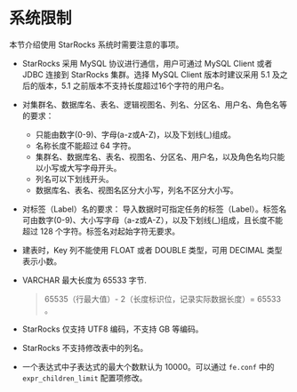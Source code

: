 # 系统限制

本节介绍使用 StarRocks 系统时需要注意的事项。

- StarRocks 采用 MySQL 协议进行通信，用户可通过 MySQL Client 或者 JDBC 连接到 StarRocks 集群。选择 MySQL Client 版本时建议采用 5.1 及之后的版本，5.1 之前版本不支持长度超过16个字符的用户名。

- 对集群名、数据库名、表名、逻辑视图名、列名、分区名、用户名、角色名等的要求：
  - 只能由数字(0-9)、字母(a-z或A-Z)，以及下划线(\_)组成。
  - 名称长度不能超过 64 字符。
  - 集群名、数据库名、表名、视图名、分区名、用户名，以及角色名均只能以小写或大写字母开头。
  - 列名可以下划线开头。
  - 数据库名、表名、视图名区分大小写，列名不区分大小写。

- 对标签（Label）名的要求：
  导入数据时可指定任务的标签（Label）。标签名可由数字(0-9)、大小写字母（a-z或A-Z），以及下划线(\_)组成，且长度不能超过 128 个字符。标签名对起始字符无要求。
- 建表时，Key 列不能使用 FLOAT 或者 DOUBLE 类型，可用 DECIMAL 类型表示小数。
- VARCHAR 最大长度为 65533 字节.
   > 65535（行最大值）- 2（长度标识位，记录实际数据长度）= 65533 。
- StarRocks 仅支持 UTF8 编码，不支持 GB 等编码。
- StarRocks 不支持修改表中的列名。
- 一个表达式中子表达式的最大个数默认为 10000。可以通过 `fe.conf` 中的 `expr_children_limit` 配置项修改。
